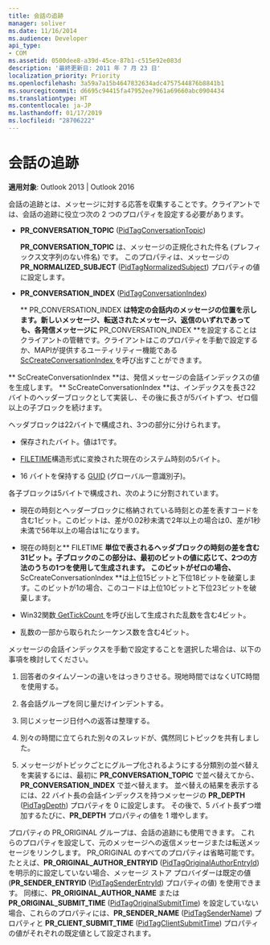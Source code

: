 ```yaml
---
title: 会話の追跡
manager: soliver
ms.date: 11/16/2014
ms.audience: Developer
api_type:
- COM
ms.assetid: 0500dee8-a39d-45ce-87b1-c515e92e083d
description: '最終更新日: 2011 年 7 月 23 日'
localization_priority: Priority
ms.openlocfilehash: 3a59a7a15b4647832634adc4757544876b8841b1
ms.sourcegitcommit: d6695c94415fa47952ee7961a69660abc0904434
ms.translationtype: HT
ms.contentlocale: ja-JP
ms.lasthandoff: 01/17/2019
ms.locfileid: "28706222"
---
```

# <a name="tracking-conversations"></a>会話の追跡

  
  
**適用対象**: Outlook 2013 | Outlook 2016 
  
会話の追跡とは、メッセージに対する応答を収集することです。クライアントでは、会話の追跡に役立つ次の 2 つのプロパティを設定する必要があります。
  
- **PR_CONVERSATION_TOPIC** ([PidTagConversationTopic](pidtagconversationtopic-canonical-property.md))
    
    **PR_CONVERSATION_TOPIC** は、メッセージの正規化された件名 (プレフィックス文字列のない件名) です。 このプロパティは、メッセージの **PR_NORMALIZED_SUBJECT** ([PidTagNormalizedSubject](pidtagnormalizedsubject-canonical-property.md)) プロパティの値に設定します。 
    
- **PR_CONVERSATION_INDEX** ([PidTagConversationIndex](pidtagconversationindex-canonical-property.md))
    
    ** PR_CONVERSATION_INDEX **は特定の会話内のメッセージの位置を示します。新しいメッセージ、転送されたメッセージ、返信のいずれであっても、各発信メッセージに** PR_CONVERSATION_INDEX **を設定することはクライアントの管轄です。クライアントはこのプロパティを手動で設定するか、MAPIが提供するユーティリティー機能である[ ScCreateConversationIndex ](sccreateconversationindex.md)を呼び出すことができます。 
    
 ** ScCreateConversationIndex **は、発信メッセージの会話インデックスの値を生成します。 ** ScCreateConversationIndex **は、インデックスを長さ22バイトのヘッダーブロックとして実装し、その後に長さが5バイトずつ、ゼロ個以上の子ブロックを続けます。 
  
ヘッダブロックは22バイトで構成され、3つの部分に分けられます。
  
- 保存されたバイト。値は1です。
    
- [FILETIME](filetime.md)構造形式に変換された現在のシステム時刻の5バイト。 
    
- 16 バイトを保持する [GUID](guid.md) (グローバル一意識別子)。
    
各子ブロックは5バイトで構成され、次のように分割されています。
  
- 現在の時刻とヘッダーブロックに格納されている時刻との差を表すコードを含む1ビット。このビットは、差が0.02秒未満で2年以上の場合は0、差が1秒未満で56年以上の場合は1になります。
    
- 現在の時刻と** FILETIME **単位で表されるヘッダブロックの時刻の差を含む31ビット。子ブロックのこの部分は、最初のビットの値に応じて、2つの方法のうちの1つを使用して生成されます。 このビットがゼロの場合、** ScCreateConversationIndex **は上位15ビットと下位18ビットを破棄します。このビットが1の場合、このコードは上位10ビットと下位23ビットを破棄します。 
    
- Win32関数[ GetTickCount ](https://msdn.microsoft.com/library/ms724408%28VS.85%29.aspx)を呼び出して生成された乱数を含む4ビット。
    
- 乱数の一部から取られたシーケンス数を含む4ビット。
    
メッセージの会話インデックスを手動で設定することを選択した場合は、以下の事項を検討してください。
  
1. 回答者のタイムゾーンの違いをはっきりさせる。現地時間ではなくUTC時間を使用する。
    
2. 各会話グループを同じ量だけインデントする。
    
3. 同じメッセージ日付への返答は整理する。
    
4. 別々の時間に立てられた別々のスレッドが、偶然同じトピックを共有しました。 
    
5. メッセージがトピックごとにグループ化されるようにする分類別の並べ替えを実装するには、最初に **PR_CONVERSATION_TOPIC** で並べ替えてから、**PR_CONVERSATION_INDEX** で並べ替えます。 並べ替えの結果を表示するには、22 バイト長の会話インデックスを持つメッセージの **PR_DEPTH** ([PidTagDepth](pidtagdepth-canonical-property.md)) プロパティを 0 に設定します。 その後で、5 バイト長ずつ増加するたびに、**PR_DEPTH** プロパティの値を 1 増やします。 
    
プロパティの PR_ORIGINAL グループは、会話の追跡にも使用できます。 これらのプロパティを設定して、元のメッセージへの返信メッセージまたは転送メッセージをリンクします。 PR_ORIGINAL のすべてのプロパティは省略可能です。 たとえば、**PR_ORIGINAL_AUTHOR_ENTRYID** ([PidTagOriginalAuthorEntryId](pidtagoriginalauthorentryid-canonical-property.md)) を明示的に設定していない場合、メッセージ ストア プロバイダーは既定の値 (**PR_SENDER_ENTRYID** ([PidTagSenderEntryId](pidtagsenderentryid-canonical-property.md)) プロパティの値) を使用できます。 同様に、**PR_ORIGINAL_AUTHOR_NAME** または **PR_ORIGINAL_SUBMIT_TIME** ([PidTagOriginalSubmitTime](pidtagoriginalsubmittime-canonical-property.md)) を設定していない場合、これらのプロパティには、**PR_SENDER_NAME** ([PidTagSenderName](pidtagsendername-canonical-property.md)) プロパティと **PR_CLIENT_SUBMIT_TIME** ([PidTagClientSubmitTime](pidtagclientsubmittime-canonical-property.md)) プロパティの値がそれぞれの既定値として設定されます。 
  

